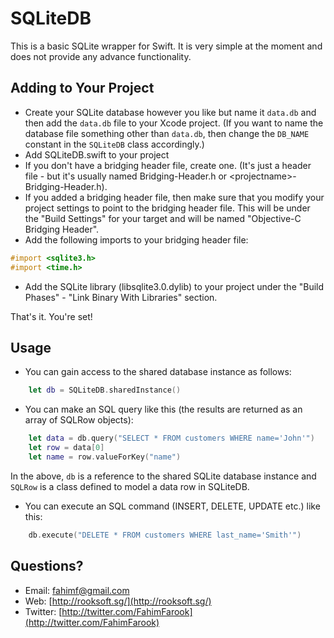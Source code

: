 SQLiteDB
========

This is a basic SQLite wrapper for Swift. It is very simple at the moment and does not provide any advance functionality.

Adding to Your Project
---
* Create your SQLite database however you like but name it `data.db` and then add the `data.db` file to your Xcode project. (If you want to name the database file something other than `data.db`, then change the `DB_NAME` constant in the `SQLiteDB` class accordingly.)
* Add SQLiteDB.swift to your project
* If you don't have a bridging header file, create one. (It's just a header file - but it's usually named Bridging-Header.h or &lt;projectname&gt;-Bridging-Header.h).
* If you added a bridging header file, then make sure that you modify your project settings to point to the bridging header file. This will be under the "Build Settings" for your target and will be named "Objective-C Bridging Header".
* Add the following imports to your bridging header file:
```objective-c
#import <sqlite3.h>
#import <time.h>
```
* Add the SQLite library (libsqlite3.0.dylib) to your project under the "Build Phases" - "Link Binary With Libraries" section.

That's it. You're set!

Usage
---
* You can gain access to the shared database instance as follows:
```swift
	let db = SQLiteDB.sharedInstance()
```

* You can make an SQL query like this (the results are returned as an array of SQLRow objects):
```swift
	let data = db.query("SELECT * FROM customers WHERE name='John'")
	let row = data[0]
	let name = row.valueForKey("name")	
```
In the above, `db` is a reference to the shared SQLite database instance and `SQLRow` is a class defined to model a data row in SQLiteDB.

* You can execute an SQL command (INSERT, DELETE, UPDATE etc.) like this:
```swift
	db.execute("DELETE * FROM customers WHERE last_name='Smith'")
```

Questions?
---
* Email: [fahimf@gmail.com](mailto:fahimf@gmail.com)
* Web: [http://rooksoft.sg/](http://rooksoft.sg/)
* Twitter: [http://twitter.com/FahimFarook](http://twitter.com/FahimFarook)



